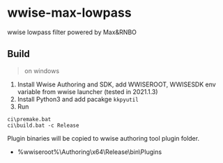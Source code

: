 # wwise-max-lowpass
wwise lowpass filter powered by Max&amp;RNBO


## Build
> on windows
1. Install Wwise Authoring and SDK, add WWISEROOT, WWISESDK env variable from wwise launcher (tested in 2021.1.3)
2. Install Python3 and add pacakge `kkpyutil`
3. Run
```
ci\premake.bat
ci\build.bat -c Release
```
Plugin binaries will be copied to wwise authoring tool plugin folder.
- %wwiseroot%\Authoring\x64\Release\bin\Plugins